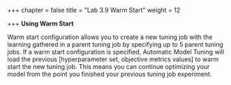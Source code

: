 +++
chapter = false
title = "Lab 3.9 Warm Start"
weight = 12

+++
**Using Warm Start**

Warm start configuration allows you to create a new tuning job with the learning gathered in a parent tuning job by specifying up to 5 parent tuning jobs. If a warm start configuration is specified, Automatic Model Tuning will load the previous \[hyperparameter set, objective metrics values\] to warm start the new tuning job. This means you can continue optimizing your model from the point you finished your previous tuning job experiment.

